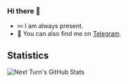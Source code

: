 ### Hi there 👋

- :zzz: I am always present.
- :speech_balloon:  You can also find me on [Telegram](https://t.me/travishm).
## Statistics
![Next Turn's GitHub Stats](https://github-readme-stats.vercel.app/api?username=travishm&show_icons=true&hide=stars&include_all_commits=true&text_color=666&bg_color=0000)
